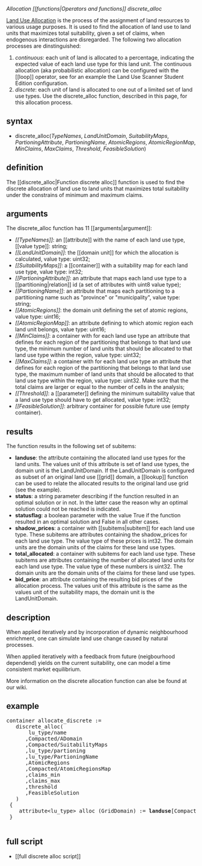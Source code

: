 *Allocation [[functions|Operators and functions]] discrete_alloc*

[Land Use Allocation](https://github.com/ObjectVision/LandUseModelling/wiki/Allocation) is the process of the assignment of land resources to various usage purposes. It is used to find the allocation of  land use to land units that maximizes total suitability, given a set of claims, when endogenous interactions are disregarded. The following two allocation processes are dinstinguished:

1.  *continuous*: each unit of land is allocated to a percentage, indicating the expected value of each land use type for this land unit. The continuous allocation (aka probabilistic allocation) can be configured with the [[loop]] operator, see for an example the Land Use Scanner Student Edition configuration.
2.  *discrete*: each unit of land is allocated to one out of a limited set of land use types. Use the discrete_alloc function, described in this page, for this allocation process.

## syntax

-   discrete_alloc(*TypeNames*, *LandUnitDomain*, *SuitabilityMaps*, *PartioningAttribute*, *PartioningName*, *AtomicRegions*, *AtomicRegionMap*, *MinClaims*, *MaxClaims*, *Threshold*, *FeasibleSolution*)

## definition

The [[discrete_alloc|Function discrete alloc]] function is used to find the discrete allocation of land use to land units that maximizes total suitability under the constrains of minimum and maximum claims.

## arguments

The discrete_alloc function has 11 [[arguments|argument]]:

-   *[[TypeNames]]*: an [[attribute]] with the name of each land use type, [[value type]]: string;
-   *[[LandUnitDomain]]*: the [[domain unit]] for which the allocation is calculated, value type: uint32;
-   *[[SuitabilityMaps]]*: a [[container]] with a suitability map for each land use type, value type: int32;
-   *[[PartioningAttribute]]*: an attribute that maps each land use type to a [[partitioning|relation]] id (a set of attributes with uint8 value type);
-   *[[PartioningName]]*: an attribute that maps each partitioning to a partitioning name such as "province" or "municipality", value type: string;
-   *[[AtomicRegions]]*: the domain unit defining the set of atomic regions, value type: uint16;
-   *[[AtomicRegionMap]]*: an attribute defining to which atomic region each land unit belongs, value type: uint16;
-   *[[MinClaims]]*: a container with for each land use type an attribute that defines for each region of the partitioning that belongs to that land    use type, the minimum number of land units that should be allocated to that land use type within the region, value type: uint32;
-   *[[MaxClaims]]*: a container with for each land use type an attribute that defines for each region of the partitioning that belongs to that land     use type, the maximum number of land units that should be allocated to that land use type within the region, value type: uint32. Make sure that the total
 claims are larger or equal to the number of cells in the analysis;
-   *[[Threshold]]*: a [[parameter]] defining the minimum suitability value that a land use type should have to get allocated, value type: int32;
-   *[[FeasibleSolution]]*: arbitrary container for possible future use (empty container).

## results

The function results in the following set of subitems:

-   **landuse**: the attribute containing the allocated land use types for the land units. The values unit of this attribute is set of land use types,     the domain unit is the LandUnitDomain. If the LandUnitDomain is configured as subset of an original land use [[grid]] domain, a [[lookup]] function can be used to relate the allocated results to the original land use grid (see the example).
-   **status**: a string parameter describing if the function resulted in an optimal solution or in not. In the latter case the reason why an optimal solution could not be reached is indicated.
-   **statusflag**: a boolean parameter with the value True if the function resulted in an optimal solution and False in all other cases.
-   **shadow_prices**: a container with [[subitems|subitem]] for each land use type. These subitems are attributes containing the shadow_prices for     each land use type. The value type of these prices is int32. The domain units are the domain units of the claims for these land use types.
-   **total_allocated**: a container with subitems for each land use type. These subitems are attributes containing the number of allocated land units for each land use type. The value type of these numbers is uint32. The domain units are the domain units of the claims for these land use types.
-   **bid_price**: an attribute containing the resulting bid prices of the allocation process. The values unit of this attribute is the same as the  values unit of the suitability maps, the domain unit is the LandUnitDomain.

## description

When applied iteratively and by incorporation of dynamic neighbourhood enrichment, one can simulate land use change caused by natural processes.

When applied iteratively with a feedback from future (neigbourhood dependend) yields on the current suitability, one can model a time consistent market equilibrium.

More information on the discrete allocation function can alse be found at our wiki.

## example
<pre>
container allocate_discrete := 
   discrete_alloc(
       lu_type/name
      ,Compacted/ADomain
      ,Compacted/SuitabilityMaps
      ,lu_type/partioning
      ,lu_type/PartioningName
      ,AtomicRegions
      ,Compacted/AtomicRegionsMap
      ,claims_min
      ,claims_max
      ,threshold
      ,FeasibleSolution
   )
 {
    attribute&lt;lu_type&gt; alloc (GridDomain) := <B>landuse</B>[Compacted/BaseGrid];
 }

</pre>
## full script

-   [[full discrete alloc script]]